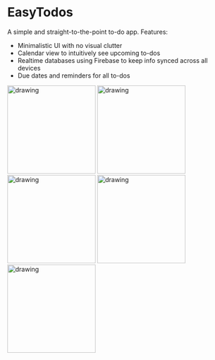 # EasyTodos
A simple and straight-to-the-point to-do app. Features:
- Minimalistic UI with no visual clutter
- Calendar view to intuitively see upcoming to-dos
- Realtime databases using Firebase to keep info synced across all devices
- Due dates and reminders for all to-dos

<img src="https://github.com/nagahole/EasyTodos/assets/61644420/955a8ee2-44dd-418f-b133-86e30b57009f" alt="drawing" width="200"/>
<img src="https://github.com/nagahole/EasyTodos/assets/61644420/b8978369-e4ee-4faa-97d5-31affaf6b679" alt="drawing" width="200"/>
<img src="https://github.com/nagahole/EasyTodos/assets/61644420/4b8beff4-1a3b-417f-ae15-3dd609329426" alt="drawing" width="200"/>
<img src="https://github.com/nagahole/EasyTodos/assets/61644420/f18c3f06-cef3-4209-af89-11bf54965e30" alt="drawing" width="200"/>
<img src="https://github.com/nagahole/EasyTodos/assets/61644420/f70ce8bf-ad17-49ca-81ec-179abe200cf6" alt="drawing" width="200"/>
